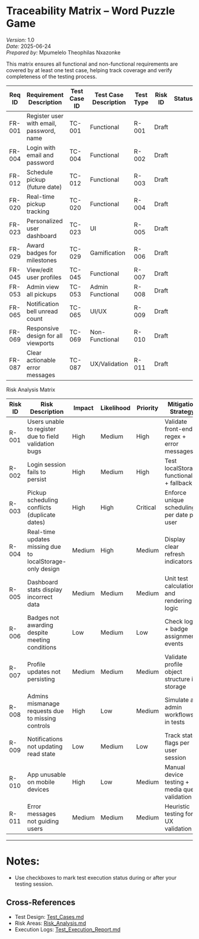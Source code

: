# Traceability Matrix – Word Puzzle Game

*Version:* 1.0  
*Date:* 2025-06-24  
*Prepared by:* Mpumelelo Theophilas Nxazonke

This matrix ensures all functional and non-functional requirements are covered by at least one test case, helping track coverage and verify completeness of the testing process.

| Req ID | Requirement Description | Test Case ID | Test Case Description | Test Type | Risk ID | Status |
|--------|-------------------------|--------------|-----------------------|-----------|---------|--------|
| FR-001 | Register user with email, password, name | TC-001 | Functional | R-001 | Draft |
| FR-004 | Login with email and password | TC-004 | Functional | R-002| Draft |
| FR-012 | Schedule pickup (future date) | TC-012 | Functional | R-003 | Draft |
| FR-020 | Real-time pickup tracking | TC-020 | Functional | R-004 | Draft |
| FR-023 | Personalized user dashboard | TC-023 | UI | R-005 | Draft |
| FR-029 | Award badges for milestones | TC-029 | Gamification | R-006 | Draft |
| FR-045 | View/edit user profiles | TC-045 | Functional | R-007 | Draft |
| FR-053 | Admin view all pickups | TC-053 | Admin Functional | R-008 | Draft |
| FR-065 | Notification bell unread count | TC-065 | UI/UX | R-009 | Draft |
| FR-069 | Responsive design for all viewports | TC-069 | Non-Functional | R-010 | Draft |
| FR-087 | Clear actionable error messages | TC-087 | UX/Validation | R-011 | Draft | 

Risk Analysis Matrix

| Risk ID | Risk Description | Impact | Likelihood | Priority | Mitigation Strategy |
|---------|------------------|--------|------------|----------|---------------------|
| R-001 | Users unable to register due to field validation bugs | High | Medium | High | Validate front-end regex + error messages |
| R-002 | Login session fails to persist | High | Medium | High | Test localStorage functionality + fallback |
| R-003 | Pickup scheduling conflicts (duplicate dates) | High | High | Critical | Enforce unique scheduling per date per user |
| R-004 | Real-time updates missing due to localStorage-only design | Medium |High | Medium | Display clear refresh indicators |
| R-005 | Dashboard stats display incorrect data | Medium | Medium | Medium | Unit test calculations and rendering logic |
| R-006 | Badges not awarding despite meeting conditions | Low | Medium | Low | Check logic + badge assignment events |
| R-007 | Profile updates not persisting | Medium | Medium | Medium | Validate profile object structure in storage |
| R-008 | Admins mismanage requests due to missing controls | High | Low | Medium | Simulate all admin workflows in tests |
| R-009 | Notifications not updating read state | Low | Medium | Low | Track state flags per user session |
| R-010 | App unusable on mobile devices | High | Low | Medium | Manual device testing + media query validation |
| R-011 | Error messages not guiding users | Medium | Medium | Medium | Heuristic testing for UX validation |

---

# Notes:

- Use checkboxes to mark test execution status during or after your testing session.

## Cross-References

- Test Design: [Test_Cases.md](./Test_Cases.md)  
- Risk Areas: [Risk_Analysis.md](./Risk_Analysis.md)  
- Execution Logs: [Test_Execution_Report.md](./Test_Execution_Report.md)
